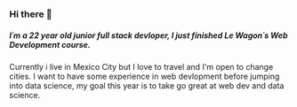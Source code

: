 ### Hi there 👋
##### I´m a 22 year old junior full stack devloper, I just finished Le Wagon´s Web Development course.
Currently i live in Mexico City but I love to travel and I'm open to change cities.
I want to have some experience in web devlopment before jumping into data science, my goal this year is to take go great at web dev and data science.
<!--
**xivaa/xivaa** is a ✨ _special_ ✨ repository because its `README.md` (this file) appears on your GitHub profile.


